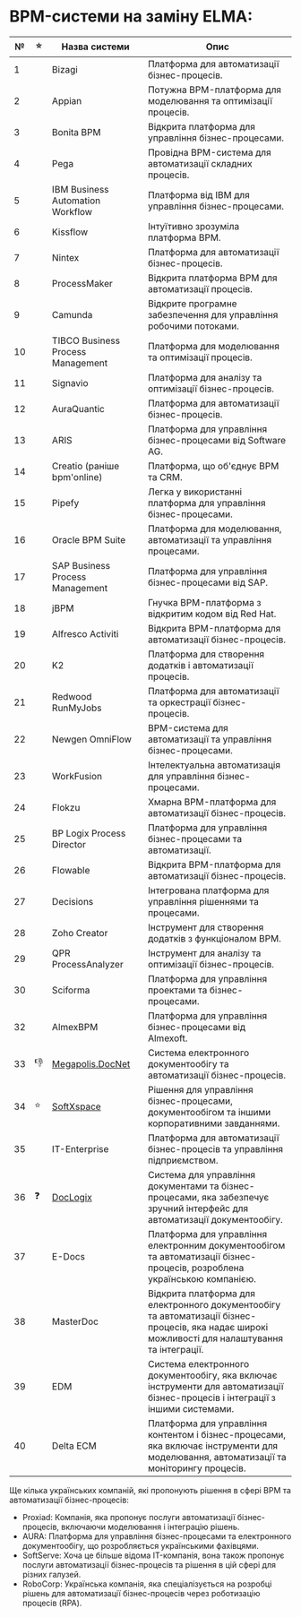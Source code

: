 ﻿# BPM-системи на заміну ELMA:

| №  |⭐| Назва системи                 | Опис                                                                                  |
|----|---|-------------------------------|---------------------------------------------------------------------------------------|
| 1  || Bizagi                        | Платформа для автоматизації бізнес-процесів.                                          |
| 2  || Appian                        | Потужна BPM-платформа для моделювання та оптимізації процесів.                        |
| 3  || Bonita BPM                    | Відкрита платформа для управління бізнес-процесами.                                   |
| 4  || Pega                          | Провідна BPM-система для автоматизації складних процесів.                             |
| 5  || IBM Business Automation Workflow | Платформа від IBM для управління бізнес-процесами.                                    |
| 6  || Kissflow                      | Інтуїтивно зрозуміла платформа BPM.                                                   |
| 7  || Nintex                        | Платформа для автоматизації бізнес-процесів.                                          |
| 8  || ProcessMaker                  | Відкрита платформа BPM для автоматизації процесів.                                    |
| 9  || Camunda                       | Відкрите програмне забезпечення для управління робочими потоками.                     |
| 10 || TIBCO Business Process Management | Платформа для моделювання та оптимізації процесів.                                    |
| 11 || Signavio                      | Платформа для аналізу та оптимізації бізнес-процесів.                                 |
| 12 || AuraQuantic                   | Платформа для автоматизації бізнес-процесів.                                          |
| 13 || ARIS                          | Платформа для управління бізнес-процесами від Software AG.                            |
| 14 || Creatio (раніше bpm'online)   | Платформа, що об'єднує BPM та CRM.                                                    |
| 15 || Pipefy                        | Легка у використанні платформа для управління бізнес-процесами.                       |
| 16 || Oracle BPM Suite              | Платформа для моделювання, автоматизації та управління процесами.                     |
| 17 || SAP Business Process Management | Платформа для управління бізнес-процесами від SAP.                                    |
| 18 || jBPM                          | Гнучка BPM-платформа з відкритим кодом від Red Hat.                                   |
| 19 || Alfresco Activiti             | Відкрита BPM-платформа для автоматизації бізнес-процесів.                             |
| 20 || K2                            | Платформа для створення додатків і автоматизації процесів.                            |
| 21 || Redwood RunMyJobs             | Платформа для автоматизації та оркестрації бізнес-процесів.                           |
| 22 || Newgen OmniFlow               | BPM-система для автоматизації та управління бізнес-процесами.                         |
| 23 || WorkFusion                    | Інтелектуальна автоматизація для управління бізнес-процесами.                         |
| 24 || Flokzu                        | Хмарна BPM-платформа для автоматизації бізнес-процесів.                               |
| 25 || BP Logix Process Director     | Платформа для управління бізнес-процесами та автоматизації.                           |
| 26 || Flowable                      | Відкрита BPM-платформа для автоматизації бізнес-процесів.                             |
| 27 || Decisions                     | Інтегрована платформа для управління рішеннями та процесами.                          |
| 28 || Zoho Creator                  | Інструмент для створення додатків з функціоналом BPM.                                 |
| 29 || QPR ProcessAnalyzer           | Інструмент для аналізу та оптимізації бізнес-процесів.                                |
| 30 || Sciforma                      | Платформа для управління проектами та бізнес-процесами.                               |
| 32 || AlmexBPM | Платформа для управління бізнес-процесами від Almexoft. |
| 33 |👎| [Megapolis.DocNet](./INFO/Megapolis_DocNet/README.MD) | Система електронного документообігу та автоматизації бізнес-процесів.
| 34 |⭐| [SoftXspace](./INFO/SoftXspace/README.MD) | Рішення для управління бізнес-процесами, документообігом та іншими корпоративними завданнями. |
| 35 || IT-Enterprise | Платформа для автоматизації бізнес-процесів та управління підприємством. |
| 36 |❓| [DocLogix](./INFO/DocLogix/README.MD) | Система для управління документами та бізнес-процесами, яка забезпечує зручний інтерфейс для автоматизації документообігу. |
| 37 || E-Docs | Платформа для управління електронним документообігом та автоматизації бізнес-процесів, розроблена українською компанією. |
| 38 || MasterDoc | Відкрита платформа для електронного документообігу та автоматизації бізнес-процесів, яка надає широкі можливості для налаштування та інтеграції. |
| 39 || EDM | Система електронного документообігу, яка включає інструменти для автоматизації бізнес-процесів і інтеграції з іншими системами. |
| 40 || Delta ECM | Платформа для управління контентом і бізнес-процесами, яка включає інструменти для моделювання, автоматизації та моніторингу процесів. |

Ще кілька українських компаній, які пропонують рішення в сфері BPM та автоматизації бізнес-процесів:

* Proxiad: Компанія, яка пропонує послуги автоматизації бізнес-процесів, включаючи моделювання і інтеграцію рішень.
* AURA: Платформа для управління бізнес-процесами та електронного документообігу, що розробляється українськими фахівцями.
* SoftServe: Хоча це більше відома IT-компанія, вона також пропонує послуги автоматизації бізнес-процесів та рішення в цій сфері для різних галузей.
* RoboCorp: Українська компанія, яка спеціалізується на розробці рішень для автоматизації бізнес-процесів через роботизацію процесів (RPA).